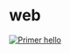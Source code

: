 # web

[![Primer hello](https://github.com/juanLabonia/web/actions/workflows/pipeline.yaml/badge.svg)](https://github.com/juanLabonia/web/actions/workflows/pipeline.yaml)
